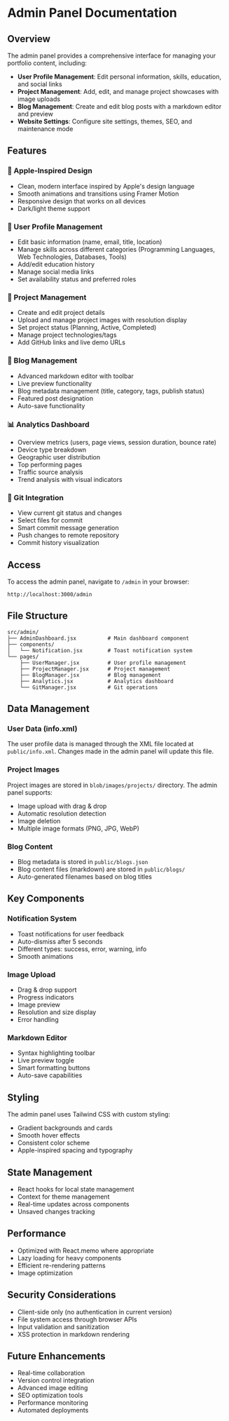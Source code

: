 # Admin Panel Documentation

## Overview
The admin panel provides a comprehensive interface for managing your portfolio content, including:

- **User Profile Management**: Edit personal information, skills, education, and social links
- **Project Management**: Add, edit, and manage project showcases with image uploads
- **Blog Management**: Create and edit blog posts with a markdown editor and preview
- **Website Settings**: Configure site settings, themes, SEO, and maintenance mode

## Features

### 🎨 Apple-Inspired Design
- Clean, modern interface inspired by Apple's design language
- Smooth animations and transitions using Framer Motion
- Responsive design that works on all devices
- Dark/light theme support

### 👤 User Profile Management
- Edit basic information (name, email, title, location)
- Manage skills across different categories (Programming Languages, Web Technologies, Databases, Tools)
- Add/edit education history
- Manage social media links
- Set availability status and preferred roles

### 📁 Project Management
- Create and edit project details
- Upload and manage project images with resolution display
- Set project status (Planning, Active, Completed)
- Manage project technologies/tags
- Add GitHub links and live demo URLs

### 📝 Blog Management
- Advanced markdown editor with toolbar
- Live preview functionality
- Blog metadata management (title, category, tags, publish status)
- Featured post designation
- Auto-save functionality

### 📊 Analytics Dashboard
- Overview metrics (users, page views, session duration, bounce rate)
- Device type breakdown
- Geographic user distribution
- Top performing pages
- Traffic source analysis
- Trend analysis with visual indicators

### 🔄 Git Integration
- View current git status and changes
- Select files for commit
- Smart commit message generation
- Push changes to remote repository
- Commit history visualization

## Access

To access the admin panel, navigate to `/admin` in your browser:
```
http://localhost:3000/admin
```

## File Structure

```
src/admin/
├── AdminDashboard.jsx          # Main dashboard component
├── components/
│   └── Notification.jsx        # Toast notification system
└── pages/
    ├── UserManager.jsx         # User profile management
    ├── ProjectManager.jsx      # Project management
    ├── BlogManager.jsx         # Blog management
    ├── Analytics.jsx           # Analytics dashboard
    └── GitManager.jsx          # Git operations
```

## Data Management

### User Data (info.xml)
The user profile data is managed through the XML file located at `public/info.xml`. Changes made in the admin panel will update this file.

### Project Images
Project images are stored in `blob/images/projects/` directory. The admin panel supports:
- Image upload with drag & drop
- Automatic resolution detection
- Image deletion
- Multiple image formats (PNG, JPG, WebP)

### Blog Content
- Blog metadata is stored in `public/blogs.json`
- Blog content files (markdown) are stored in `public/blogs/`
- Auto-generated filenames based on blog titles

## Key Components

### Notification System
- Toast notifications for user feedback
- Auto-dismiss after 5 seconds
- Different types: success, error, warning, info
- Smooth animations

### Image Upload
- Drag & drop support
- Progress indicators
- Image preview
- Resolution and size display
- Error handling

### Markdown Editor
- Syntax highlighting toolbar
- Live preview toggle
- Smart formatting buttons
- Auto-save capabilities

## Styling
The admin panel uses Tailwind CSS with custom styling:
- Gradient backgrounds and cards
- Smooth hover effects
- Consistent color scheme
- Apple-inspired spacing and typography

## State Management
- React hooks for local state management
- Context for theme management
- Real-time updates across components
- Unsaved changes tracking

## Performance
- Optimized with React.memo where appropriate
- Lazy loading for heavy components
- Efficient re-rendering patterns
- Image optimization

## Security Considerations
- Client-side only (no authentication in current version)
- File system access through browser APIs
- Input validation and sanitization
- XSS protection in markdown rendering

## Future Enhancements
- Real-time collaboration
- Version control integration
- Advanced image editing
- SEO optimization tools
- Performance monitoring
- Automated deployments

